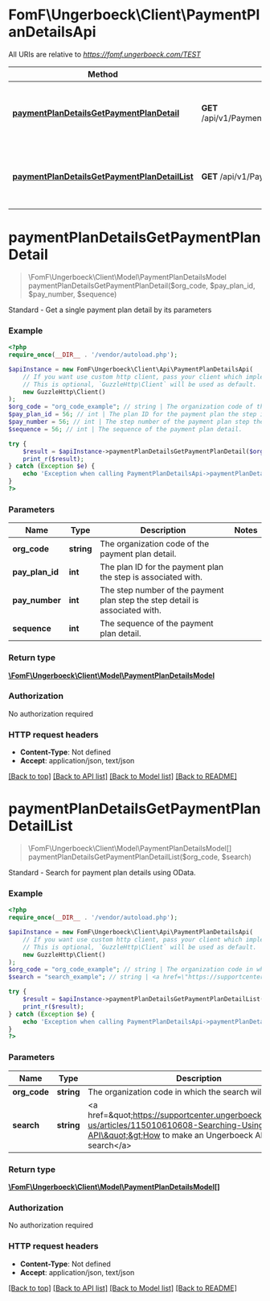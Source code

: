 # FomF\Ungerboeck\Client\PaymentPlanDetailsApi

All URIs are relative to *https://fomf.ungerboeck.com/TEST*

Method | HTTP request | Description
------------- | ------------- | -------------
[**paymentPlanDetailsGetPaymentPlanDetail**](PaymentPlanDetailsApi.md#paymentPlanDetailsGetPaymentPlanDetail) | **GET** /api/v1/PaymentPlanDetails/{OrgCode}/{PayPlanID}/{PayNumber}/{Sequence} | Standard - Get a single payment plan detail by its parameters
[**paymentPlanDetailsGetPaymentPlanDetailList**](PaymentPlanDetailsApi.md#paymentPlanDetailsGetPaymentPlanDetailList) | **GET** /api/v1/PaymentPlanDetails/{OrgCode} | Standard - Search for payment plan details using OData.


# **paymentPlanDetailsGetPaymentPlanDetail**
> \FomF\Ungerboeck\Client\Model\PaymentPlanDetailsModel paymentPlanDetailsGetPaymentPlanDetail($org_code, $pay_plan_id, $pay_number, $sequence)

Standard - Get a single payment plan detail by its parameters

### Example
```php
<?php
require_once(__DIR__ . '/vendor/autoload.php');

$apiInstance = new FomF\Ungerboeck\Client\Api\PaymentPlanDetailsApi(
    // If you want use custom http client, pass your client which implements `GuzzleHttp\ClientInterface`.
    // This is optional, `GuzzleHttp\Client` will be used as default.
    new GuzzleHttp\Client()
);
$org_code = "org_code_example"; // string | The organization code of the payment plan detail.
$pay_plan_id = 56; // int | The plan ID for the payment plan the step is associated with.
$pay_number = 56; // int | The step number of the payment plan step the step detail is associated with.
$sequence = 56; // int | The sequence of the payment plan detail.

try {
    $result = $apiInstance->paymentPlanDetailsGetPaymentPlanDetail($org_code, $pay_plan_id, $pay_number, $sequence);
    print_r($result);
} catch (Exception $e) {
    echo 'Exception when calling PaymentPlanDetailsApi->paymentPlanDetailsGetPaymentPlanDetail: ', $e->getMessage(), PHP_EOL;
}
?>
```

### Parameters

Name | Type | Description  | Notes
------------- | ------------- | ------------- | -------------
 **org_code** | **string**| The organization code of the payment plan detail. |
 **pay_plan_id** | **int**| The plan ID for the payment plan the step is associated with. |
 **pay_number** | **int**| The step number of the payment plan step the step detail is associated with. |
 **sequence** | **int**| The sequence of the payment plan detail. |

### Return type

[**\FomF\Ungerboeck\Client\Model\PaymentPlanDetailsModel**](../Model/PaymentPlanDetailsModel.md)

### Authorization

No authorization required

### HTTP request headers

 - **Content-Type**: Not defined
 - **Accept**: application/json, text/json

[[Back to top]](#) [[Back to API list]](../../README.md#documentation-for-api-endpoints) [[Back to Model list]](../../README.md#documentation-for-models) [[Back to README]](../../README.md)

# **paymentPlanDetailsGetPaymentPlanDetailList**
> \FomF\Ungerboeck\Client\Model\PaymentPlanDetailsModel[] paymentPlanDetailsGetPaymentPlanDetailList($org_code, $search)

Standard - Search for payment plan details using OData.

### Example
```php
<?php
require_once(__DIR__ . '/vendor/autoload.php');

$apiInstance = new FomF\Ungerboeck\Client\Api\PaymentPlanDetailsApi(
    // If you want use custom http client, pass your client which implements `GuzzleHttp\ClientInterface`.
    // This is optional, `GuzzleHttp\Client` will be used as default.
    new GuzzleHttp\Client()
);
$org_code = "org_code_example"; // string | The organization code in which the search will take place
$search = "search_example"; // string | <a href=\"https://supportcenter.ungerboeck.com/hc/en-us/articles/115010610608-Searching-Using-the-API\">How to make an Ungerboeck API search</a>

try {
    $result = $apiInstance->paymentPlanDetailsGetPaymentPlanDetailList($org_code, $search);
    print_r($result);
} catch (Exception $e) {
    echo 'Exception when calling PaymentPlanDetailsApi->paymentPlanDetailsGetPaymentPlanDetailList: ', $e->getMessage(), PHP_EOL;
}
?>
```

### Parameters

Name | Type | Description  | Notes
------------- | ------------- | ------------- | -------------
 **org_code** | **string**| The organization code in which the search will take place |
 **search** | **string**| &lt;a href&#x3D;\&quot;https://supportcenter.ungerboeck.com/hc/en-us/articles/115010610608-Searching-Using-the-API\&quot;&gt;How to make an Ungerboeck API search&lt;/a&gt; |

### Return type

[**\FomF\Ungerboeck\Client\Model\PaymentPlanDetailsModel[]**](../Model/PaymentPlanDetailsModel.md)

### Authorization

No authorization required

### HTTP request headers

 - **Content-Type**: Not defined
 - **Accept**: application/json, text/json

[[Back to top]](#) [[Back to API list]](../../README.md#documentation-for-api-endpoints) [[Back to Model list]](../../README.md#documentation-for-models) [[Back to README]](../../README.md)

